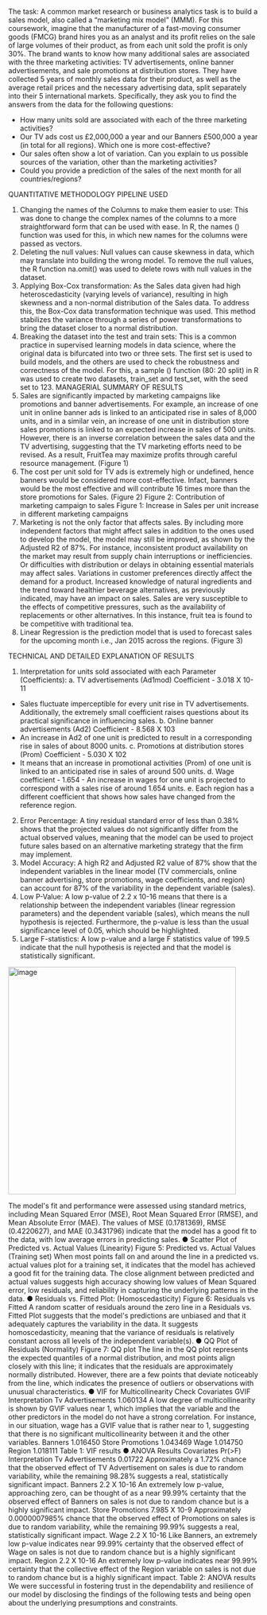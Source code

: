 The task:
A common market research or business analytics task is to build a sales model,
also called a “marketing mix model” (MMM). For this coursework, imagine that the
manufacturer of a fast-moving consumer goods (FMCG) brand hires you as an analyst and
its profit relies on the sale of large volumes of their product, as from each unit sold the
profit is only 30%. The brand wants to know how many additional sales are associated with
the three marketing activities: TV advertisements, online banner advertisements, and sale
promotions at distribution stores. They have collected 5 years of monthly sales data for their
product, as well as the average retail prices and the necessary advertising data, split
separately into their 5 international markets. Specifically, they ask you to find the answers
from the data for the following questions:
- How many units sold are associated with each of the three marketing activities?
- Our TV ads cost us £2,000,000 a year and our Banners £500,000 a year (in total for all
regions). Which one is more cost-effective?
- Our sales often show a lot of variation. Can you explain to us possible sources of the
variation, other than the marketing activities?
- Could you provide a prediction of the sales of the next month for all countries/regions?

QUANTITATIVE METHODOLOGY PIPELINE USED
1. Changing the names of the Columns to make them easier to use: This was done to change the
complex names of the columns to a more straightforward form that can be used with ease. In R,
the names () function was used for this, in which new names for the columns were passed as
vectors.
2. Deleting the null values: Null values can cause skewness in data, which may translate into building
the wrong model. To remove the null values, the R function na.omit() was used to delete rows with
null values in the dataset.
3. Applying Box-Cox transformation: As the Sales data given had high heteroscedasticity (varying
levels of variance), resulting in high skewness and a non-normal distribution of the Sales data. To
address this, the Box-Cox data transformation technique was used. This method stabilizes the
variance through a series of power transformations to bring the dataset closer to a normal
distribution.
4. Breaking the dataset into the test and train sets: This is a common practice in supervised learning
models in data science, where the original data is bifurcated into two or three sets. The first set is
used to build models, and the others are used to check the robustness and correctness of the
model. For this, a sample () function (80: 20 split) in R was used to create two datasets, train_set
and test_set, with the seed set to 123.
MANAGERIAL SUMMARY OF RESULTS
1. Sales are significantly impacted by marketing campaigns like promotions and banner
advertisements. For example, an increase of one unit in online banner ads is linked to an
anticipated rise in sales of 8,000 units, and in a similar vein, an increase of one unit in distribution
store sales promotions is linked to an expected increase in sales of 500 units. However, there is
an inverse correlation between the sales data and the TV advertising, suggesting that the TV
marketing efforts need to be revised. As a result, FruitTea may maximize profits through careful
resource management. (Figure 1)
2. The cost per unit sold for TV ads is extremely high or undefined, hence banners would be
considered more cost-effective. Infact, banners would be the most effective and will contribute 16
times more than the store promotions for Sales. (Figure 2)
Figure 2: Contribution of marketing campaign to
sales
Figure 1: Increase in Sales per unit increase in different
marketing campaigns
3. Marketing is not the only factor that affects sales. By including more independent factors that might
affect sales in addition to the ones used to develop the model, the model may still be improved, as
shown by the Adjusted R2 of 87%. For instance, inconsistent product availability on the market may
result from supply chain interruptions or inefficiencies. Or difficulties with distribution or delays in
obtaining essential materials may affect sales. Variations in customer preferences directly affect
the demand for a product. Increased knowledge of natural ingredients and the trend toward
healthier beverage alternatives, as previously indicated, may have an impact on sales. Sales are
very susceptible to the effects of competitive pressures, such as the availability of replacements or
other alternatives. In this instance, fruit tea is found to be competitive with traditional tea.
4. Linear Regression is the prediction model that is used to forecast sales for the upcoming month
i.e., Jan 2015 across the regions. (Figure 3)

TECHNICAL AND DETAILED EXPLANATION OF RESULTS
1. Interpretation for units sold associated with each Parameter (Coefficients):
a. TV advertisements (Ad1mod) Coefficient - 3.018 X 10-11
- Sales fluctuate imperceptible for
every unit rise in TV advertisements. Additionally, the extremely small coefficient raises
questions about its practical significance in influencing sales.
b. Online banner advertisements (Ad2) Coefficient - 8.568 X 103
- An increase in Ad2 of one
unit is predicted to result in a corresponding rise in sales of about 8000 units.
c. Promotions at distribution stores (Prom) Coefficient - 5.030 X 102
- It means that an increase
in promotional activities (Prom) of one unit is linked to an anticipated rise in sales of around
500 units.
d. Wage coefficient - 1.654 - An increase in wages for one unit is projected to correspond with
a sales rise of around 1.654 units.
e. Each region has a different coefficient that shows how sales have changed from the
reference region.
2. Error Percentage: A tiny residual standard error of less than 0.38% shows that the projected values
do not significantly differ from the actual observed values, meaning that the model can be used to
project future sales based on an alternative marketing strategy that the firm may implement.
3. Model Accuracy: A high R2 and Adjusted R2 value of 87% show that the independent variables in
the linear model (TV commercials, online banner advertising, store promotions, wage coefficients,
and region) can account for 87% of the variability in the dependent variable (sales).
4. Low P-Value: A low p-value of 2.2 x 10-16 means that there is a relationship between the
independent variables (linear regression parameters) and the dependent variable (sales), which
means the null hypothesis is rejected. Furthermore, the p-value is less than the usual significance
level of 0.05, which should be highlighted.
5. Large F-statistics: A low p-value and a large F statistics value of 199.5 indicate that the null
hypothesis is rejected and that the model is statistically significant.
<img width="458" alt="image" src="https://github.com/HuzaibShafi/market_Strategy/assets/17618846/a087fe98-ee5d-4d0c-8e6c-0a686bae7f96">

The model's fit and performance were assessed using standard metrics, including Mean Squared Error
(MSE), Root Mean Squared Error (RMSE), and Mean Absolute Error (MAE).
The values of MSE (0.1781369), RMSE (0.4220627), and MAE (0.3431796) indicate that the model has a
good fit to the data, with low average errors in predicting sales.
● Scatter Plot of Predicted vs. Actual Values (Linearity)
Figure 5: Predicted vs. Actual Values (Training set)
When most points fall on and around the line in a predicted vs. actual values plot for a training set, it
indicates that the model has achieved a good fit for the training data. The close alignment between
predicted and actual values suggests high accuracy showing low values of Mean Squared error, low
residuals, and reliability in capturing the underlying patterns in the data.
● Residuals vs. Fitted Plot: (Homoscedasticity)
Figure 6: Residuals vs Fitted
A random scatter of residuals around the zero line in a Residuals vs. Fitted Plot suggests that the model's
predictions are unbiased and that it adequately captures the variability in the data. It suggests
homoscedasticity, meaning that the variance of residuals is relatively constant across all levels of the
independent variable(s).
● QQ Plot of Residuals (Normality)
Figure 7: QQ plot
The line in the QQ plot represents the expected quantiles of a normal distribution, and most points align
closely with this line; it indicates that the residuals are approximately normally distributed. However, there
are a few points that deviate noticeably from the line, which indicates the presence of outliers or
observations with unusual characteristics.
● VIF for Multicollinearity Check
Covariates GVIF Interpretation
Tv Advertisements 1.060134 A low degree of multicollinearity
is shown by GVIF values near 1,
which implies that the variable
and the other predictors in the
model do not have a strong
correlation.
For instance, in our situation,
wage has a GVIF value that is
rather near to 1, suggesting that
there is no significant
multicollinearity between it and
the other variables.
Banners 1.016450
Store Promotions 1.043469
Wage 1.014750
Region 1.018111
Table 1: VIF results
● ANOVA Results
Covariates Pr(>F) Interpretation
Tv Advertisements 0.01722 Approximately a 1.72% chance
that the observed effect of TV
Advertisement on sales is due to
random variability, while the
remaining 98.28% suggests a
real, statistically significant
impact.
Banners 2.2 X 10-16 An extremely low p-value,
approaching zero, can be
thought of as a near 99.99%
certainty that the observed effect
of Banners on sales is not due to
random chance but is a highly
significant impact.
Store Promotions 7.985 X 10-9 Approximately 0.0000007985%
chance that the observed effect
of Promotions on sales is due to
random variability, while the
remaining 99.99% suggests a
real, statistically significant
impact.
Wage 2.2 X 10-16 Like Banners, an extremely low
p-value indicates near 99.99%
certainty that the observed effect
of Wage on sales is not due to
random chance but is a highly
significant impact.
Region 2.2 X 10-16 An extremely low p-value
indicates near 99.99% certainty
that the collective effect of the
Region variable on sales is not
due to random chance but is a
highly significant impact.
Table 2: ANOVA results
We were successful in fostering trust in the dependability and resilience of our model by disclosing the
findings of the following tests and being open about the underlying presumptions and constraints.
